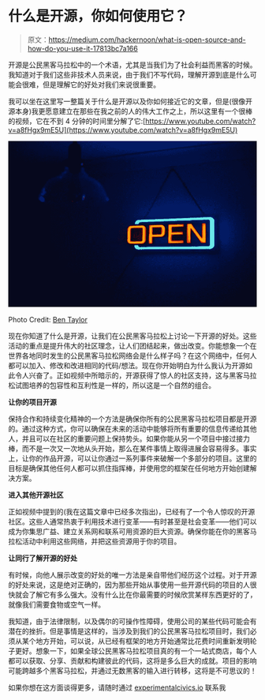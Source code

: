 # 什么是开源，你如何使用它？

> 原文：<https://medium.com/hackernoon/what-is-open-source-and-how-do-you-use-it-17813bc7a166>

开源是公民黑客马拉松中的一个术语，尤其是当我们为了社会利益而黑客的时候。我知道对于我们这些非技术人员来说，由于我们不写代码，理解开源到底是什么可能会很难，但是理解它的好处对我们来说很重要。

我可以坐在这里写一整篇关于什么是开源以及你如何接近它的文章，但是(很像开源本身)我更愿意建立在那些在我之前的人的伟大工作之上，所以这里有一个很棒的视频，它在不到 4 分钟的时间里分解了它:[https://www.youtube.com/watch?v=a8fHgx9mE5U](https://www.youtube.com/watch?v=a8fHgx9mE5U)

![](img/38c3c4fe260ca48ee34e9ebecd37ad98.png)

Photo Credit: [Ben Taylor](https://www.pexels.com/u/ben-taylor-27238/)

现在你知道了什么是开源，让我们在公民黑客马拉松上讨论一下开源的好处。这些活动的重点是提升伟大的社区理念，让人们团结起来，做出改变。你能想象一个在世界各地同时发生的公民黑客马拉松网络会是什么样子吗？在这个网络中，任何人都可以加入、修改和改进相同的代码/想法。现在你开始明白为什么我认为开源如此令人兴奋了。正如视频中所暗示的，开源获得了惊人的社区支持，这与黑客马拉松试图培养的包容性和互利性是一样的，所以这是一个自然的组合。

**让你的项目开源**

保持合作和持续变化精神的一个方法是确保你所有的公民黑客马拉松项目都是开源的。通过这种方式，你可以确保在未来的活动中能够将所有重要的信息传递给其他人，并且可以在社区的重要问题上保持势头。如果你能从另一个项目中接过接力棒，而不是一次又一次地从头开始，那么在某件事情上取得进展会容易得多。事实上，让你的作品开源，可以让你通过一系列事件来破解一个多部分的项目。这里的目标是确保其他任何人都可以抓住指挥棒，并使用您的框架在任何地方开始创建解决方案。

**进入其他开源社区**

正如视频中提到的(我在这篇文章中已经多次指出)，已经有了一个令人惊叹的开源社区。这些人通常热衷于利用技术进行变革——有时甚至是社会变革——他们可以成为你集思广益、建立关系网和联系可用资源的巨大资源。确保你能在你的黑客马拉松活动中利用这些网络，并把这些资源用于你的项目。

**让同行了解开源的好处**

有时候，向他人展示改变的好处的唯一方法是亲自带他们经历这个过程。对于开源的好处来说，这是绝对正确的，因为那些开始从事使用一些开源代码的项目的人很快就会了解它有多么强大。没有什么比在你最需要的时候欣赏某样东西更好的了，就像我们需要食物或空气一样。

我知道，由于法律限制，以及偶尔的可操作性障碍，使用公司的某些代码可能会有潜在的挫折。但是事情是这样的，当涉及到我们的公民黑客马拉松项目时，我们必须从某个地方开始，可以说，从已经有框架的地方开始通常比花费时间重新发明轮子更好。想象一下，如果全球公民黑客马拉松项目真的有一个一站式商店，每个人都可以获取、分享、贡献和构建彼此的代码，这将是多么巨大的成就。项目的影响可能跨越多个黑客马拉松，并通过无数黑客的输入进行转移，这将是不可思议的！

如果你想在这方面谈得更多，请随时通过 [experimentalcivics.io](http://experimentalcivics.io) 联系我